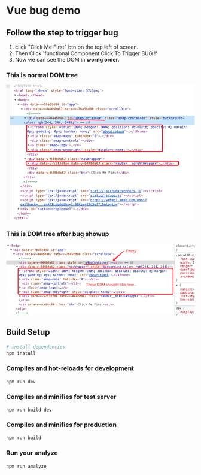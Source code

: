 # Vue bug demo

## Follow the step to trigger bug

1. click "Click Me First" btn on the top left of screen.
2. Then  Click 'functional Component Click To Trigger BUG !'
3. Now we can see the DOM in **worng order**.

### This is normal DOM tree
![alt text](./articleImg/before.png)

### This is DOM tree after bug showup
![alt text](./articleImg/after.png)

## Build Setup

``` bash
# install dependencies
npm install
```

### Compiles and hot-reloads for development

```
npm run dev
```

### **Compiles and minifies for test server**

```
npm run build-dev
```

### Compiles and minifies for production

```
npm run build
```

### Run your analyze

```
npm run analyze
```

